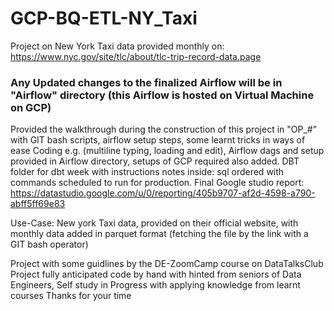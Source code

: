 # GCP-BQ-ETL-NY_Taxi
Project on New York Taxi data provided monthly on: https://www.nyc.gov/site/tlc/about/tlc-trip-record-data.page

### Any Updated changes to the finalized Airflow will be in "Airflow" directory (this Airflow is hosted on Virtual Machine on GCP)
Provided the walkthrough during the construction of this project in "OP_#" with GIT bash scripts, airflow setup steps, some learnt tricks in ways of ease Coding 
e.g. (multiline typing, loading and edit), Airflow dags and setup provided in Airflow directory, setups of GCP required also added.
DBT folder for dbt week with instructions notes inside: sql ordered with commands scheduled to run for production.
Final Google studio report: https://datastudio.google.com/u/0/reporting/405b9707-af2d-4598-a790-abff5ff69e83

Use-Case: New york Taxi data, provided on their official website, with monthly data added in parquet format (fetching the file by the link with a GIT bash operator)

Project with some guidlines by the DE-ZoomCamp course on DataTalksClub
Project fully anticipated code by hand with hinted from seniors of Data Engineers,
Self study in Progress with applying knowledge from learnt courses
Thanks for your time
